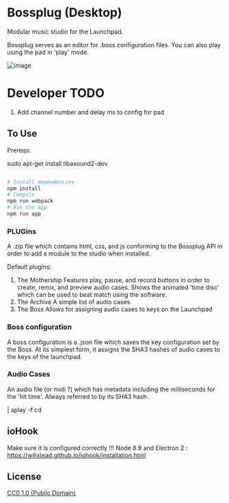# Bossplug (Desktop)

Modular music studio for the Launchpad.   

Bossplug serves as an editor for .boss configuration files.   You can also play using the pad in 'play' mode.


![image](https://user-images.githubusercontent.com/38132633/42414901-0a62df98-820e-11e8-871c-1294c259fdbe.png)




# Developer TODO
1. Add channel number and delay ms  to config for pad
 



## To Use


Prereqs:

  sudo apt-get install libasound2-dev



```bash

# Install dependencies
npm install
# Compile
npm run webpack
# Run the app
npm run app
```  


### PLUGins
A .zip file which contains html, css, and js conforming to the Bossplug API in order to add a module to the studio when installed.

Default plugins:
 1. The Mothership
    Features play, pause, and record buttons in order to create, remix, and preview audio cases.  Shows the animated 'time disc' which can be used to beat match using the software.
 2. The Archive
    A simple list of audio cases
 3. The Boss
    Allows for assigning audio cases to keys on the Launchpad

### Boss configuration
  A boss configuration is a .json file which saves the key configuration set by the Boss.  At its simplest form, it assigns the SHA3 hashes of audio cases to the keys of the launchpad.



### Audio Cases
An audio file (or midi ?) which has metadata including the milliseconds for the 'hit time'.  Always referred to by its SHA3 hash.


| aplay -f cd


## ioHook
Make sure it is configured correctly !!! Node 8.9 and Electron 2 : https://wilixlead.github.io/iohook/installation.html

## License

[CC0 1.0 (Public Domain)](LICENSE.md)
